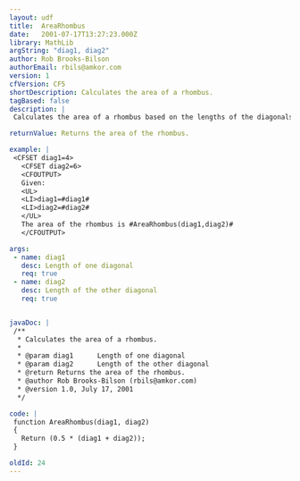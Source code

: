 ```yaml
---
layout: udf
title:  AreaRhombus
date:   2001-07-17T13:27:23.000Z
library: MathLib
argString: "diag1, diag2"
author: Rob Brooks-Bilson
authorEmail: rbils@amkor.com
version: 1
cfVersion: CF5
shortDescription: Calculates the area of a rhombus.
tagBased: false
description: |
 Calculates the area of a rhombus based on the lengths of the diagonals.

returnValue: Returns the area of the rhombus.

example: |
 <CFSET diag1=4>
   <CFSET diag2=6>
   <CFOUTPUT>
   Given:
   <UL>
   <LI>diag1=#diag1#
   <LI>diag2=#diag2#
   </UL>
   The area of the rhombus is #AreaRhombus(diag1,diag2)#
   </CFOUTPUT>

args:
 - name: diag1
   desc: Length of one diagonal
   req: true
 - name: diag2
   desc: Length of the other diagonal
   req: true


javaDoc: |
 /**
  * Calculates the area of a rhombus.
  * 
  * @param diag1      Length of one diagonal 
  * @param diag2      Length of the other diagonal 
  * @return Returns the area of the rhombus. 
  * @author Rob Brooks-Bilson (rbils@amkor.com) 
  * @version 1.0, July 17, 2001 
  */

code: |
 function AreaRhombus(diag1, diag2)
 {
   Return (0.5 * (diag1 + diag2));
 }

oldId: 24
---
```


